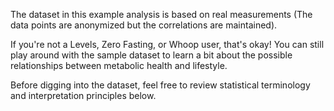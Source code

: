 The dataset in this example analysis is based on real measurements
(The data points are anonymized but the correlations are maintained).

If you're not a Levels, Zero Fasting, or Whoop user, that's okay!
You can still play around with the sample dataset to learn a bit about the possible relationships between metabolic
 health and lifestyle.

Before digging into the dataset, 
feel free to review statistical terminology and interpretation principles below. 
